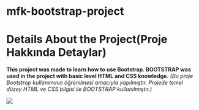 # mfk-bootstrap-project

<h1>Details About the Project(Proje Hakkında Detaylar)</h1>
<b>
This project was made to learn how to use Bootstrap.
BOOTSTRAP was used in the project with basic level HTML and CSS knowledge.</b>
  <i>(Bu proje Bootstrap kullanımının öğrenilmesi amacıyla yapılmıştır.
Projede temel düzey HTML ve CSS bilgisi ile BOOTSTRAP kullanılmıştır.)</i>

![](https://github.com/MFKORKMAZ42/bootstrap-project/blob/master/bootgif.gif)


